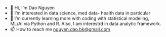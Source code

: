 - 👋 Hi, I’m Dao Nguyen
- 👀 I’m interested in data science, med data- health data in particular
- 🌱 I’m currently learning more with coding with statistical modeling, ML/AI via Python and R. Also, I am interestrd in data analytic framework.
- 📫 How to reach me nguyen.dao.bk@gmail.com

<!---
zkrng/zkrng is a ✨ special ✨ repository because its `README.md` (this file) appears on your GitHub profile.
You can click the Preview link to take a look at your changes.
--->
